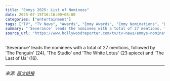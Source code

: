 ```yaml
---
title: "Emmys 2025: List of Nominees"
date: 2025-07-15T16:16:00+08:00
categories: ["entertainment"]
tags: ["TV", "TV News", "Awards", "Emmy Awards", "Emmy Nominations", "Emmy Nominations 2025", "emmys", "Emmys 2025"]
summary: "'Severance' leads the nominees with a total of 27 mentions, followed by 'The Penguin' (24), 'The Studio' and 'The White Lotus' (23 apiece) and 'The Last of Us' (16)."
source_url: "https://www.hollywoodreporter.com/tv/tv-news/emmys-nominations-2025-nominees-list-1236314909/"
---
```


'Severance' leads the nominees with a total of 27 mentions, followed by 'The Penguin' (24), 'The Studio' and 'The White Lotus' (23 apiece) and 'The Last of Us' (16).

---

*来源: [原文链接](https://www.hollywoodreporter.com/tv/tv-news/emmys-nominations-2025-nominees-list-1236314909/)*
